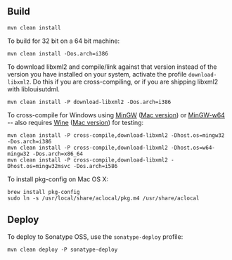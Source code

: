 Build
-----

    mvn clean install

To build for 32 bit on a 64 bit machine:

    mvn clean install -Dos.arch=i386

To download libxml2 and compile/link against that version instead of the version you have installed
on your system, activate the profile `download-libxml2`. Do this if you are cross-compiling, or if
you are shipping libxml2 with liblouisutdml.

    mvn clean install -P download-libxml2 -Dos.arch=i386

To cross-compile for Windows using [MinGW](http://www.mingw.org/) ([Mac version](http://crossgcc.rts-software.org/doku.php)) or [MinGW-w64](http://mingw-w64.sourceforge.net/)
-- also requires [Wine](http://www.winehq.org/) ([Mac version](http://code.google.com/p/darwine-builds/downloads/list)) for testing:

    mvn clean install -P cross-compile,download-libxml2 -Dhost.os=mingw32 -Dos.arch=i386
    mvn clean install -P cross-compile,download-libxml2 -Dhost.os=w64-mingw32 -Dos.arch=x86_64
    mvn clean install -P cross-compile,download-libxml2 -Dhost.os=mingw32msvc -Dos.arch=i586

To install pkg-config on Mac OS X:

    brew install pkg-config
    sudo ln -s /usr/local/share/aclocal/pkg.m4 /usr/share/aclocal
Deploy
------

To deploy to Sonatype OSS, use the `sonatype-deploy` profile:

    mvn clean deploy -P sonatype-deploy
